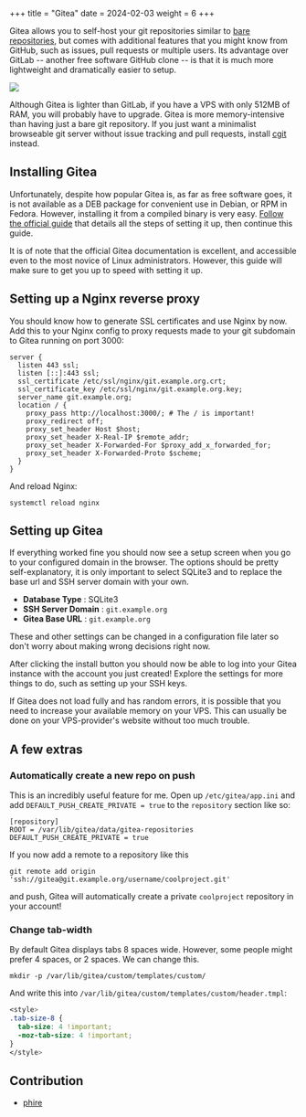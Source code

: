 +++
title = "Gitea"
date = 2024-02-03
weight = 6
+++

Gitea allows you to self-host your git repositories similar to [bare
repositories](../git), but comes with additional features that you might know
from GitHub, such as issues, pull requests or multiple users. Its advantage
over GitLab -- another free software GitHub clone -- is that it is much more
lightweight and dramatically easier to setup.

![](/landchad/gitea/screenshot.png)

Although Gitea is lighter than GitLab, if you have a VPS with only 512MB of
RAM, you will probably have to upgrade. Gitea is more memory-intensive than
having just a bare git repository. If you just want a minimalist browseable git
server without issue tracking and pull requests, install [cgit](../cgit)
instead.

## Installing Gitea

Unfortunately, despite how popular Gitea is, as far as free software goes, it
is not available as a DEB package for convenient use in Debian, or RPM in
Fedora. However, installing it from a compiled binary is very easy. [Follow the
official guide](https://docs.gitea.com/installation/install-from-binary) that
details all the steps of setting it up, then continue this guide.

It is of note that the official Gitea documentation is excellent, and
accessible even to the most novice of Linux administrators. However, this guide
will make sure to get you up to speed with setting it up.

## Setting up a Nginx reverse proxy

You should know how to generate SSL certificates and use Nginx by now.
Add this to your Nginx config to proxy requests made to your git
subdomain to Gitea running on port 3000:

```nginx
server {
  listen 443 ssl;
  listen [::]:443 ssl;
  ssl_certificate /etc/ssl/nginx/git.example.org.crt;
  ssl_certificate_key /etc/ssl/nginx/git.example.org.key;
  server_name git.example.org;
  location / {
    proxy_pass http://localhost:3000/; # The / is important!
    proxy_redirect off;
    proxy_set_header Host $host;
    proxy_set_header X-Real-IP $remote_addr;
    proxy_set_header X-Forwarded-For $proxy_add_x_forwarded_for;
    proxy_set_header X-Forwarded-Proto $scheme;
  }
}
```


And reload Nginx:

```fish
systemctl reload nginx
```

## Setting up Gitea

If everything worked fine you should now see a setup screen when you go
to your configured domain in the browser. The options should be pretty
self-explanatory, it is only important to select SQLite3 and to replace
the base url and SSH server domain with your own.

- **Database Type**
  : SQLite3
- **SSH Server Domain**
  : `git.example.org`
- **Gitea Base URL**
  : `git.example.org`

These and other settings can be changed in a configuration file later so
don\'t worry about making wrong decisions right now.

After clicking the install button you should now be able to log into
your Gitea instance with the account you just created! Explore the
settings for more things to do, such as setting up your SSH keys.

If Gitea does not load fully and has random errors, it is possible that
you need to increase your available memory on your VPS. This can usually
be done on your VPS-provider\'s website without too much trouble.

## A few extras

### Automatically create a new repo on push

This is an incredibly useful feature for me. Open up
`/etc/gitea/app.ini` and add `DEFAULT_PUSH_CREATE_PRIVATE = true` to the
`repository` section like so:

```systemd
[repository]
ROOT = /var/lib/gitea/data/gitea-repositories
DEFAULT_PUSH_CREATE_PRIVATE = true
```

If you now add a remote to a repository like this

```fish
git remote add origin 'ssh://gitea@git.example.org/username/coolproject.git'
```

and push, Gitea will automatically create a private `coolproject`
repository in your account!

### Change tab-width

By default Gitea displays tabs 8 spaces wide. However, some people might prefer
4 spaces, or 2 spaces. We can change this.

```fish
mkdir -p /var/lib/gitea/custom/templates/custom/
```

And write this into
`/var/lib/gitea/custom/templates/custom/header.tmpl`:

```css
<style>
.tab-size-8 {
  tab-size: 4 !important;
  -moz-tab-size: 4 !important;
}
</style>
```

## Contribution

-   [phire](https://phire.cc)
